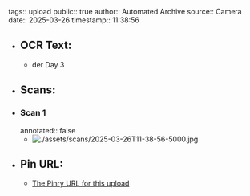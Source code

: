 tags:: upload
public:: true
author:: Automated Archive
source:: Camera
date:: 2025-03-26
timestamp:: 11:38:56

- ## OCR Text:
	- der
	  Day 3
- ## Scans:
- ### Scan 1
  annotated:: false
	- ![./assets/scans/2025-03-26T11-38-56-5000.jpg](./assets/scans/2025-03-26T11-38-56-5000.jpg)
- ## Pin URL:
	- [The Pinry URL for this upload](https://pinry.petau.net/pins/292/)